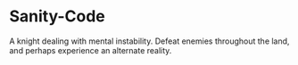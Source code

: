 # Sanity-Code
A knight dealing with mental instability. Defeat enemies throughout the land, and perhaps experience an alternate reality.
